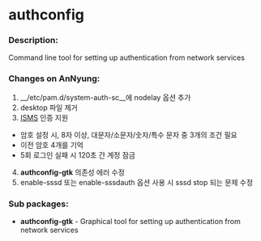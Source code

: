 # authconfig

### Description:
Command line tool for setting up authentication from network services

### Changes on AnNyung:
 1. __/etc/pam.d/system-auth-sc__에 nodelay 옵션 추가
 2. desktop 파일 제거
 3. [ISMS](http://isms.kisa.or.kr/kor/intro/intro01.jsp) 인증 지원
  * 암호 설정 시, 8자 이상, 대문자/소문자/숫자/특수 문자 중 3개의 조건 필요
  * 이전 암호 4개를 기억
  * 5회 로그인 실패 시 120초 간 계정 잠금
 4. **authconfig-gtk** 의존성 에러 수정
 5. enable-sssd 또는 enable-sssdauth 옵션 사용 시 sssd stop 되는 문제 수정

### Sub packages:
* **authconfig-gtk** - Graphical tool for setting up authentication from network services
